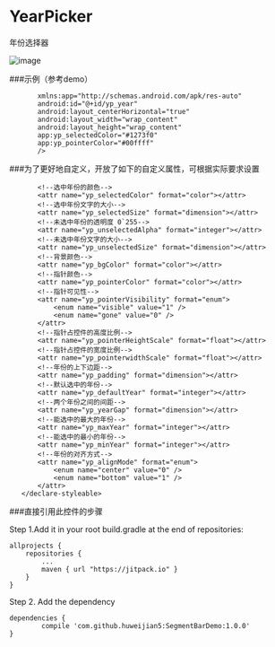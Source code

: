 # YearPicker
年份选择器

![image](https://github.com/huweijian5/YearPicker/blob/master/screenshots/device-2016-09-29-221318.png)


###示例（参考demo）
 
 ``` <com.hwj.juneng.yp.YearPicker
        xmlns:app="http://schemas.android.com/apk/res-auto"
        android:id="@+id/yp_year"
        android:layout_centerHorizontal="true"
        android:layout_width="wrap_content"
        android:layout_height="wrap_content"
        app:yp_selectedColor="#1273f0"
        app:yp_pointerColor="#00ffff"
        />
 ```

###为了更好地自定义，开放了如下的自定义属性，可根据实际要求设置
 
 ```<declare-styleable name="YearPicker">
        <!--选中年份的颜色-->
        <attr name="yp_selectedColor" format="color"></attr>
        <!--选中年份文字的大小-->
        <attr name="yp_selectedSize" format="dimension"></attr>
        <!--未选中年份的透明度 0`255-->
        <attr name="yp_unselectedAlpha" format="integer"></attr>
        <!--未选中年份文字的大小-->
        <attr name="yp_unselectedSize" format="dimension"></attr>
        <!--背景颜色-->
        <attr name="yp_bgColor" format="color"></attr>
        <!--指针颜色-->
        <attr name="yp_pointerColor" format="color"></attr>
        <!--指针可见性-->
        <attr name="yp_pointerVisibility" format="enum">
            <enum name="visible" value="1" />
            <enum name="gone" value="0" />
        </attr>
        <!--指针占控件的高度比例-->
        <attr name="yp_pointerHeightScale" format="float"></attr>
        <!--指针占控件的宽度比例-->
        <attr name="yp_pointerwidthScale" format="float"></attr>
        <!--年份的上下边距-->
        <attr name="yp_padding" format="dimension"></attr>
        <!--默认选中的年份-->
        <attr name="yp_defaultYear" format="integer"></attr>
        <!--两个年份之间的间距-->
        <attr name="yp_yearGap" format="dimension"></attr>
        <!--能选中的最大的年份-->
        <attr name="yp_maxYear" format="integer"></attr>
        <!--能选中的最小的年份-->
        <attr name="yp_minYear" format="integer"></attr>
        <!--年份的对齐方式-->
        <attr name="yp_alignMode" format="enum">
            <enum name="center" value="0" />
            <enum name="bottom" value="1" />
        </attr>
    </declare-styleable>
 ``` 


###直接引用此控件的步骤

Step 1.Add it in your root build.gradle at the end of repositories:

	allprojects {
		repositories {
			...
			maven { url "https://jitpack.io" }
		}
	}
Step 2. Add the dependency

	dependencies {
	        compile 'com.github.huweijian5:SegmentBarDemo:1.0.0'
	}
